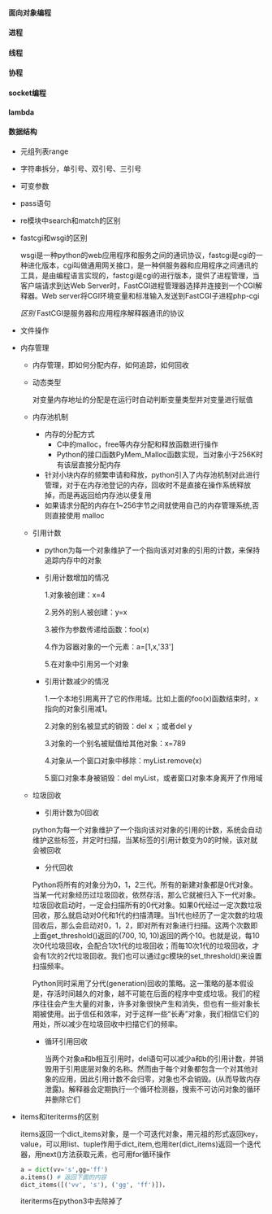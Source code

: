#### 面向对象编程

#### 进程

#### 线程

#### 协程

#### socket编程

#### lambda

#### 数据结构

* 元组列表range

* 字符串拆分，单引号、双引号、三引号

* 可变参数

* pass语句

* re模块中search和match的区别

* fastcgi和wsgi的区别

  wsgi是一种python的web应用程序和服务之间的通讯协议，fastcgi是cgi的一种进化版本，cgi叫做通用网关接口，是一种供服务器和应用程序之间通讯的工具，是由编程语言实现的，fastcgi是cgi的进行版本，提供了进程管理，当客户端请求到达Web Server时，FastCGI进程管理器选择并连接到一个CGI解释器。Web server将CGI环境变量和标准输入发送到FastCGI子进程php-cgi

  *区别* FastCGI是服务器和应用程序解释器通讯的协议

* 文件操作

  

* 内存管理

  * 内存管理，即如何分配内存，如何追踪，如何回收

  * 动态类型

    对变量内存地址的分配是在运行时自动判断变量类型并对变量进行赋值

  * 内存池机制

    * 内存的分配方式
      * C中的malloc，free等内存分配和释放函数进行操作
      * Python的接口函数PyMem_Malloc函数实现，当对象小于256K时有该层直接分配内存
    * 针对小块内存的频繁申请和释放，python引入了内存池机制对此进行管理，对于在内存池登记的内存，回收时不是直接在操作系统释放掉，而是再返回给内存池以便复用
    * 如果请求分配的内存在1~256字节之间就使用自己的内存管理系统,否则直接使用 malloc

  * 引用计数

    * python为每一个对象维护了一个指向该对对象的引用的计数，来保持追踪内存中的对象

    * 引用计数增加的情况

      1.对象被创建：x=4

      2.另外的别人被创建：y=x

      3.被作为参数传递给函数：foo(x)

      4.作为容器对象的一个元素：a=[1,x,'33']

      5.在对象中引用另一个对象

    * 引用计数减少的情况

      1.一个本地引用离开了它的作用域。比如上面的foo(x)函数结束时，x指向的对象引用减1。

      2.对象的别名被显式的销毁：del x ；或者del y

      3.对象的一个别名被赋值给其他对象：x=789

      4.对象从一个窗口对象中移除：myList.remove(x)

      5.窗口对象本身被销毁：del myList，或者窗口对象本身离开了作用域

      

  * 垃圾回收

    * 引用计数为0回收

    python为每一个对象维护了一个指向该对对象的引用的计数，系统会自动维护这些标签，并定时扫描，当某标签的引用计数变为0的时候，该对就会被回收

    * 分代回收

    Python将所有的对象分为0，1，2三代。所有的新建对象都是0代对象。当某一代对象经历过垃圾回收，依然存活，那么它就被归入下一代对象。垃圾回收启动时，一定会扫描所有的0代对象。如果0代经过一定次数垃圾回收，那么就启动对0代和1代的扫描清理。当1代也经历了一定次数的垃圾回收后，那么会启动对0，1，2，即对所有对象进行扫描。这两个次数即上面get_threshold()返回的(700, 10, 10)返回的两个10。也就是说，每10次0代垃圾回收，会配合1次1代的垃圾回收；而每10次1代的垃圾回收，才会有1次的2代垃圾回收。我们也可以通过gc模块的set_threshold()来设置扫描频率。

    Python同时采用了分代(generation)回收的策略。这一策略的基本假设是，存活时间越久的对象，越不可能在后面的程序中变成垃圾。我们的程序往往会产生大量的对象，许多对象很快产生和消失，但也有一些对象长期被使用。出于信任和效率，对于这样一些“长寿”对象，我们相信它们的用处，所以减少在垃圾回收中扫描它们的频率。

    * 循环引用回收

      当两个对象a和b相互引用时，del语句可以减少a和b的引用计数，并销毁用于引用底层对象的名称。然而由于每个对象都包含一个对其他对象的应用，因此引用计数不会归零，对象也不会销毁。(从而导致内存泄露)。解释器会定期执行一个循环检测器，搜索不可访问对象的循环并删除它们

      

* items和iteriterms的区别

  items返回一个dict_items对象，是一个可迭代对象，用元祖的形式返回key，value，可以用list、tuple作用于dict_item,也用iter(dict_items)返回一个迭代器，用next()方法获取元素，也可用for循环操作

  ``````python
  a = dict(vv='s',gg='ff')
  a.items() # 返回下面的内容
  dict_items([('vv', 's'), ('gg', 'ff')])，
  ``````

  iteriterms在python3中去除掉了